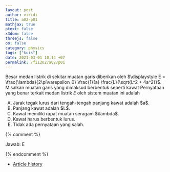 ```yaml
---
layout: post
author: viridi
title: a02-p01
mathjax: true
ptext: false
x3dom: false
threejs: false
oo: false
category: physics
tags: ["kuis"]
date: 2021-03-01 10:14 +07
permalink: /fi1202/a02/p01
---
```

Besar medan listrik di sekitar muatan garis diberikan oleh $\displaystyle E = \frac{\lambda}{2\pi\varepsilon_0} \frac{1}{a} \frac{L}{\sqrt{L^2 + 4a^2}}$. Misalkan muatan garis yang dimaksud berbentuk seperti kawat Pernyataan yang benar terkait medan listrik $E$ oleh sistem muatan ini adalah
<ol type="A">
<li>Jarak tegak lurus dari tengah-tengah panjang kawat adalah $a$.</li>
<li>Panjang kawat adalah $L$.</li>
<li>Kawat memiliki rapat muatan seragam $\lambda$.</li>
<li>Kawat harus berbentuk lurus.</li>
<li>Tidak ada pernyataan yang salah.</li>
</ol>

{% comment %}

Jawab: E

{% endcomment %}

+ [Article history](https://github.com/butiran/butiran.github.io/commits/master/_posts/fi1202/a02/2021-03-01-p01.md)
